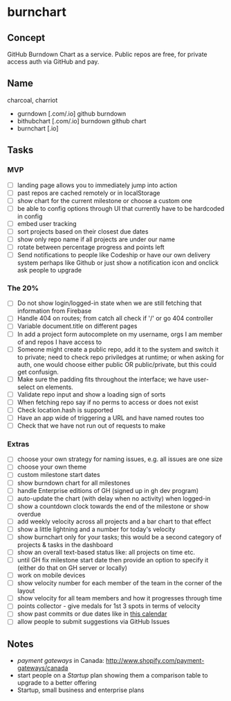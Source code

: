 # burnchart

## Concept

GitHub Burndown Chart as a service. Public repos are free, for private access auth via GitHub and pay.

## Name

charcoal, charriot

- gurndown [.com/.io] github burndown
- bithubchart [.com/.io] burndown github chart
- burnchart [.io]

## Tasks

### MVP

- [ ] landing page allows you to immediately jump into action
- [ ] past repos are cached remotely or in localStorage
- [ ] show chart for the current milestone or choose a custom one
- [ ] be able to config options through UI that currently have to be hardcoded in config
- [ ] embed user tracking
- [ ] sort projects based on their closest due dates
- [ ] show only repo name if all projects are under our name
- [ ] rotate between percentage progress and points left
- [ ] Send notifications to people like Codeship or have our own delivery system perhaps like Github or just show a notification icon and onclick ask people to upgrade 

### The 20%

- [ ] Do not show login/logged-in state when we are still fetching that information from Firebase
- [ ] Handle 404 on routes; from catch all check if '/' or go 404 controller
- [ ] Variable document.title on different pages
- [ ] In add a project form autocomplete on my username, orgs I am member of and repos I have access to
- [ ] Someone might create a public repo, add it to the system and switch it to private; need to check repo priviledges at runtime; or when asking for auth, one would choose either public OR public/private, but this could get confusign.
- [ ] Make sure the padding fits throughout the interface; we have user-select on elements.
- [ ] Validate repo input and show a loading sign of sorts
- [ ] When fetching repo say if no perms to access or does not exist
- [ ] Check location.hash is supported
- [ ] Have an app wide of triggering a URL and have named routes too
- [ ] Check that we have not run out of requests to make

### Extras

- [ ] choose your own strategy for naming issues, e.g. all issues are one size
- [ ] choose your own theme
- [ ] custom milestone start dates
- [ ] show burndown chart for all milestones
- [ ] handle Enterprise editions of GH (signed up in gh dev program)
- [ ] auto-update the chart (with delay when no activity) when logged-in
- [ ] show a countdown clock towards the end of the milestone or show overdue
- [ ] add weekly velocity across all projects and a bar chart to that effect
- [ ] show a little lightning and a number for today's velocity
- [ ] show burnchart only for your tasks; this would be a second category of projects & tasks in the dashboard
- [ ] show an overall text-based status like: all projects on time etc.
- [ ] until GH fix milestone start date then provide an option to specify it (either do that on GH server or locally)
- [ ] work on mobile devices
- [ ] show velocity number for each member of the team in the corner of the layout
- [ ] show velocity for all team members and how it progresses through time
- [ ] points collector - give medals for 1st 3 spots in terms of velocity
- [ ] show past commits or due dates like in [this calendar](https://dribbble.com/shots/1736128-Meetups-Page?list=shots&sort=popular&timeframe=now&offset=5)
- [ ] allow people to submit suggestions via GitHub Issues

## Notes

- *payment gateways* in Canada: http://www.shopify.com/payment-gateways/canada
- start people on a *Startup* plan showing them a comparison table to upgrade to a better offering
- Startup, small business and enterprise plans
